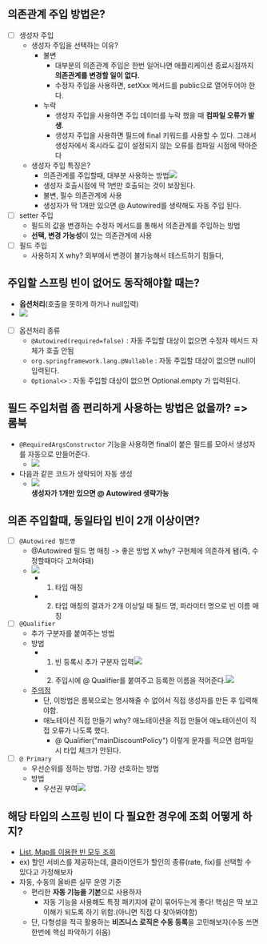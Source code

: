 ## 의존관계 주입 방법은?  
- [ ]   생성자 주입  
	-  생성자 주입을 선택하는 이유?  
		-   불변  
			-   대부분의 의존관계 주입은 한번 일어나면 애플리케이션 종료시점까지 **의존관계를 변경할 일이 없다.**  
			-   수정자 주입을 사용하면, setXxx 메서드를 public으로 열어두어야 한다.  
		-   누락  
			-   생성자 주입을 사용하면 주입 데이터를 누락 했을 때 **컴파일 오류가 발생**.  
			-   생성자 주입을 사용하면 필드에 final 키워드를 사용할 수 있다. 그래서 생성자에서 혹시라도 값이 설정되지 않는 오류를 컴파일 시점에 막아준다  
	- 생성자 주입 특징은?
		-   의존관계를 주입할때, 대부분 사용하는 방법![](https://api.transno.com/v3/document_image/4b952ddb-80e1-46a4-bba3-80fb10dcf205-10826299.jpg)  
		-   생성자 호출시점에 딱 1번만 호출되는 것이 보장된다.  
		-   불변, 필수 의존관계에 사용  
		-   생성자가 딱 1개만 있으면 @ Autowired를 생략해도 자동 주입 된다.  
- [ ]   setter 주입  
	-   필드의 값을 변경하는 수정자 메서드를 통해서 의존관계를 주입하는 방법  
	-   **선택, 변경 가능성**이 있는 의존관계에 사용  
- [ ]   필드 주입  
	-   사용하지 X   why? 외부에서 변경이 불가능해서 테스트하기 힘들다,  

## 주입할 스프링 빈이 없어도 동작해야할 때는?
- **옵션처리**(호출을 못하게 하거나 null입력)
- ![](https://api.transno.com/v3/document_image/6f1714e0-248a-4359-a36f-55862eb012fe-10826299.jpg)  
- [ ] 옵션처리 종류
	-   `@Autowired(required=false)` : 자동 주입할 대상이 없으면 수정자 메서드 자체가 호출 안됨  
	-   `org.springframework.lang.@Nullable` : 자동 주입할 대상이 없으면 null이 입력된다.  
	-   `Optional<>` : 자동 주입할 대상이 없으면 Optional.empty 가 입력된다.  

## 필드 주입처럼 좀 편리하게 사용하는 방법은 없을까? => 롬북
- `@RequiredArgsConstructor` 기능을 사용하면 final이 붙은 필드를 모아서 생성자를 자동으로 만들어준다. 
	- ![](https://api.transno.com/v3/document_image/7bc7fa14-358f-42f5-8aaa-0a4e63532be0-10826299.jpg)  
-   다음과 같은 코드가 생략되어 자동 생성
	- ![](https://api.transno.com/v3/document_image/02cce9eb-d220-4619-a497-738e07dbc8a0-10826299.jpg)  
	**생성자가 1개만 있으면 @ Autowired 생략가능**  

## 의존 주입할때, 동일타입 빈이 2개 이상이면?  
- [ ] `@Autowired 필드명`
	- @Autowired 필드 명 매칭 -> 좋은 방법 X why? 구현체에 의존하게 됌(즉, 수정할때마다 고쳐야돼)
	- ![](https://api.transno.com/v3/document_image/ab251f80-4e4c-4418-9f92-9bf47bd77f40-10826299.jpg)  
		-   1. 타입 매칭  
		-   2. 타입 매칭의 결과가 2개 이상일 때 필드 명, 파라미터 명으로 빈 이름 매칭  
- [ ] `@Qualifier`  
	-   추가 구분자를 붙여주는 방법  
	-   방법 
		-   1. 빈 등록시 추가 구분자 입력![](https://api.transno.com/v3/document_image/3e702b8e-93a5-4b95-a85b-a22cd9de5417-10826299.jpg)  
		-   2. 주입시에 @ Qualifier를 붙여주고 등록한 이름을 적어준다.![](https://api.transno.com/v3/document_image/e4d8262f-a2a5-4191-a2f9-13fbfaa0fcd8-10826299.jpg)  
	-   [주의점](https://dodeon.gitbook.io/study/kimyounghan-spring-core-principle/07-autowire/custom-annotation)  
		-   단, 이방법은 롬북으로는 명시해줄 수 없어서 직접 생성자를 만든 후 입력해야함.  
		-   애노테이션 직접 만들기 why?  애노테이션을 직접 만들어 애노테이션이 직접 오류가 나도록 했다.  
			-   @ Qualifier("mainDiscountPolicy") 이렇게 문자를 적으면 컴파일시 타입 체크가 안된다.  
- [ ] `@ Primary`  
	-   우선순위를 정하는 방법. 가장 선호하는 방법  
	-   방법  
		-   우선권 부여![](https://api.transno.com/v3/document_image/60738022-ecb7-4466-85cd-e6e0c726a89a-10826299.jpg)  

## 해당 타입의 스프링 빈이 다 필요한 경우에 조회 어떻게 하지?
-   [List, Map를 이용한 빈 모두 조회](https://dodeon.gitbook.io/study/kimyounghan-spring-core-principle/07-autowire/retrieve-all-beans)  
- ex) 할인 서비스를 제공하는데, 클라이언트가 할인의 종류(rate, fix)를 선택할 수 있다고 가정해보자  
- 자동, 수동의 올바른 실무 운영 기준  
    -   편리한 **자동 기능을 기본**으로 사용하자  
        -   자동 기능을 사용해도 특정 패키지에 같이 묶어두는게 좋다! 핵심은 딱 보고 이해가 되도록 하기 위함.(아니면 직접 다 찾아봐야함)  
    -   단, 다형성을 적극 활용하는 **비즈니스 로직은 수동 등록**을 고민해보자(수동 쓰면 한번에 핵심 파악하기 쉬움)